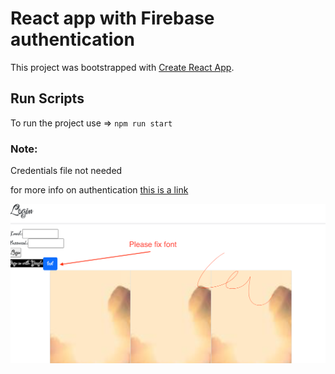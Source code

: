 # React app with Firebase authentication

This project was bootstrapped with [Create React App](https://github.com/facebook/create-react-app).

## Run Scripts
To run the project use =>  `npm run start`

### Note: 
Credentials file not needed

for more info on authentication [this is a link](https://firebase.com)

![screenshot of the project](screenshot.png)
